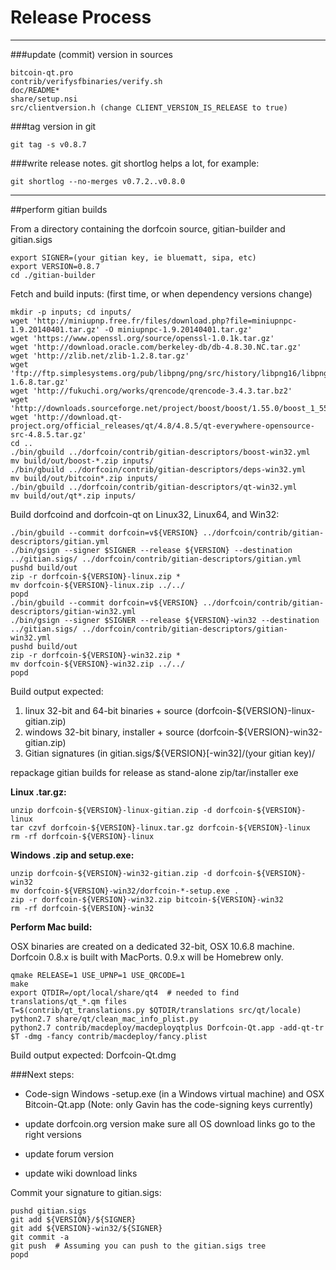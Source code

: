 Release Process
====================

* * *

###update (commit) version in sources


	bitcoin-qt.pro
	contrib/verifysfbinaries/verify.sh
	doc/README*
	share/setup.nsi
	src/clientversion.h (change CLIENT_VERSION_IS_RELEASE to true)

###tag version in git

	git tag -s v0.8.7

###write release notes. git shortlog helps a lot, for example:

	git shortlog --no-merges v0.7.2..v0.8.0

* * *

##perform gitian builds

 From a directory containing the dorfcoin source, gitian-builder and gitian.sigs
  
	export SIGNER=(your gitian key, ie bluematt, sipa, etc)
	export VERSION=0.8.7
	cd ./gitian-builder

 Fetch and build inputs: (first time, or when dependency versions change)

	mkdir -p inputs; cd inputs/
	wget 'http://miniupnp.free.fr/files/download.php?file=miniupnpc-1.9.20140401.tar.gz' -O miniupnpc-1.9.20140401.tar.gz'
	wget 'https://www.openssl.org/source/openssl-1.0.1k.tar.gz'
	wget 'http://download.oracle.com/berkeley-db/db-4.8.30.NC.tar.gz'
	wget 'http://zlib.net/zlib-1.2.8.tar.gz'
	wget 'ftp://ftp.simplesystems.org/pub/libpng/png/src/history/libpng16/libpng-1.6.8.tar.gz'
	wget 'http://fukuchi.org/works/qrencode/qrencode-3.4.3.tar.bz2'
	wget 'http://downloads.sourceforge.net/project/boost/boost/1.55.0/boost_1_55_0.tar.bz2'
	wget 'http://download.qt-project.org/official_releases/qt/4.8/4.8.5/qt-everywhere-opensource-src-4.8.5.tar.gz'
	cd ..
	./bin/gbuild ../dorfcoin/contrib/gitian-descriptors/boost-win32.yml
	mv build/out/boost-*.zip inputs/
	./bin/gbuild ../dorfcoin/contrib/gitian-descriptors/deps-win32.yml
	mv build/out/bitcoin*.zip inputs/
	./bin/gbuild ../dorfcoin/contrib/gitian-descriptors/qt-win32.yml
	mv build/out/qt*.zip inputs/

 Build dorfcoind and dorfcoin-qt on Linux32, Linux64, and Win32:
  
	./bin/gbuild --commit dorfcoin=v${VERSION} ../dorfcoin/contrib/gitian-descriptors/gitian.yml
	./bin/gsign --signer $SIGNER --release ${VERSION} --destination ../gitian.sigs/ ../dorfcoin/contrib/gitian-descriptors/gitian.yml
	pushd build/out
	zip -r dorfcoin-${VERSION}-linux.zip *
	mv dorfcoin-${VERSION}-linux.zip ../../
	popd
	./bin/gbuild --commit dorfcoin=v${VERSION} ../dorfcoin/contrib/gitian-descriptors/gitian-win32.yml
	./bin/gsign --signer $SIGNER --release ${VERSION}-win32 --destination ../gitian.sigs/ ../dorfcoin/contrib/gitian-descriptors/gitian-win32.yml
	pushd build/out
	zip -r dorfcoin-${VERSION}-win32.zip *
	mv dorfcoin-${VERSION}-win32.zip ../../
	popd

  Build output expected:

  1. linux 32-bit and 64-bit binaries + source (dorfcoin-${VERSION}-linux-gitian.zip)
  2. windows 32-bit binary, installer + source (dorfcoin-${VERSION}-win32-gitian.zip)
  3. Gitian signatures (in gitian.sigs/${VERSION}[-win32]/(your gitian key)/

repackage gitian builds for release as stand-alone zip/tar/installer exe

**Linux .tar.gz:**

	unzip dorfcoin-${VERSION}-linux-gitian.zip -d dorfcoin-${VERSION}-linux
	tar czvf dorfcoin-${VERSION}-linux.tar.gz dorfcoin-${VERSION}-linux
	rm -rf dorfcoin-${VERSION}-linux

**Windows .zip and setup.exe:**

	unzip dorfcoin-${VERSION}-win32-gitian.zip -d dorfcoin-${VERSION}-win32
	mv dorfcoin-${VERSION}-win32/dorfcoin-*-setup.exe .
	zip -r dorfcoin-${VERSION}-win32.zip bitcoin-${VERSION}-win32
	rm -rf dorfcoin-${VERSION}-win32

**Perform Mac build:**

  OSX binaries are created on a dedicated 32-bit, OSX 10.6.8 machine.
  Dorfcoin 0.8.x is built with MacPorts.  0.9.x will be Homebrew only.

	qmake RELEASE=1 USE_UPNP=1 USE_QRCODE=1
	make
	export QTDIR=/opt/local/share/qt4  # needed to find translations/qt_*.qm files
	T=$(contrib/qt_translations.py $QTDIR/translations src/qt/locale)
	python2.7 share/qt/clean_mac_info_plist.py
	python2.7 contrib/macdeploy/macdeployqtplus Dorfcoin-Qt.app -add-qt-tr $T -dmg -fancy contrib/macdeploy/fancy.plist

 Build output expected: Dorfcoin-Qt.dmg

###Next steps:

* Code-sign Windows -setup.exe (in a Windows virtual machine) and
  OSX Bitcoin-Qt.app (Note: only Gavin has the code-signing keys currently)

* update dorfcoin.org version
  make sure all OS download links go to the right versions

* update forum version

* update wiki download links

Commit your signature to gitian.sigs:

	pushd gitian.sigs
	git add ${VERSION}/${SIGNER}
	git add ${VERSION}-win32/${SIGNER}
	git commit -a
	git push  # Assuming you can push to the gitian.sigs tree
	popd

